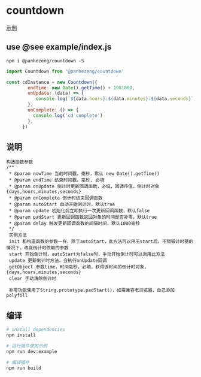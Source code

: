 # countdown

[示例](https://panhezeng.github.io/countdown/)

## use @see example/index.js

`npm i @panhezeng/countdown -S`

```javascript
import Countdown from '@panhezeng/countdown'

const cdInstance = new Countdown({
        endTime: new Date().getTime() + 1081000,
        onUpdate: (data) => {
           console.log(`${data.hours}:${data.minutes}:${data.seconds}`)
        },
        onComplete: () => {
          console.log('cd complete')
        },
      })

```



## 说明

    构造函数参数
    /**
     * @param nowTime 当前时间戳，毫秒，默认 new Date().getTime()
     * @param endTime 结束时间戳，毫秒, 必填
     * @param onUpdate 倒计时更新回调函数，必填，回调传值，倒计时对象{days,hours,minutes,seconds}
     * @param onComplete 倒计时结束回调函数
     * @param autoStart 自动开始倒计时，默认true
     * @param update 初始化后立即执行一次更新回调函数，默认false
     * @param padStart 更新回调函数返回对象的时间是否补零，默认true
     * @param delay 触发更新回调函数的间隔时间，默认1000毫秒
     */
     实例方法
     init 和构造函数的参数一样，除了autoStart，此方法可以用于start后，不销毁计时器的情况下，改变倒计时依赖的参数
     start 开始倒计时，autoStart为false时，手动开始倒计时可以调用此方法
     update 更新倒计时方法，会执行onUpdate回调
     getObject 参数time，时间毫秒，必填，获得该时间的倒计时对象，{days,hours,minutes,seconds}
     clear 手动清除倒计时
     
     补零功能使用了String.prototype.padStart()，如需兼容老浏览器，自己添加polyfill

## 编译

``` bash
# install dependencies
npm install

# 运行插件使用示例
npm run dev:example

# 编译插件
npm run build
```

